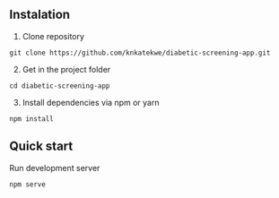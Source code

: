 ## Instalation 

1. Clone repository
```shell
git clone https://github.com/knkatekwe/diabetic-screening-app.git
```
2. Get in the project folder
```shell
cd diabetic-screening-app
```
3. Install dependencies via npm or yarn
```shell
npm install
```

## Quick start
Run development server
```shell
npm serve
```
